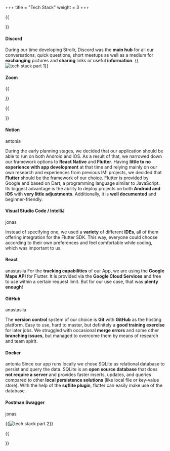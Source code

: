 +++
title = "Tech Stack"
weight = 3
+++

{{<section title="Communication">}}



#### Discord 

During our time developing Strollr, Discord was the **main hub** for all our conversations, quick questions, short meetups as well as a medium for **exchanging** pictures and **sharing** links or useful **information**.
{{<image src="TechStackComTranparent.png" alt="tech stack part 1" caption="communication tech stack">}}

#### Zoom
{{</section>}}





{{<section title="Development">}}
#### Notion

antonia

During the early planning stages, we decided that our application should be able to run on both Android and iOS. As a result of that, we narrowed down our framework options to **React Native** and **Flutter**. 
Having **little to no experience with app development** at that time and relying mainly on our own research and experiences from previous IMI projects, we decided that **Flutter** should be the framework of our choice.
Flutter is provided by Google and based on Dart, a programming language similar to JavaScript. Its biggest advantage is the ability to deploy projects on both **Android and iOS** with **very little adjustments**. Additionally, it is **well documented** and beginner-friendly.

#### Visual Studio Code / IntelliJ

jonas

Instead of specifying one, we used a **variety** of different **IDEs**, all of them offering integration for the Flutter SDK. This way, everyone could choose according to their own preferences and feel comfortable while coding, which was important to us.

#### React 
anastasiia
For the **tracking capabilities** of our App, we are using the **Google Maps API** for Flutter. It is provided via the **Google Cloud Services** and free to use within a certain request limit. But for our use case, that was **plenty enough**!

#### GitHub

anastasiia

The **version control** system of our choice is **Git** with **GitHub** as the hosting platform. Easy to use, hard to master, but definitely a 
**good training exercise** for later jobs. We struggled with occasional **merge errors** and some other **branching issues**, but managed to overcome them by means of research and team spirit.

#### Docker

antonia 
Since our app runs locally we chose SQLite as relational database to persist and query the data. SQLite is an **open source database** that 
does **not require a server** and provides faster inserts, updates, and queries compared to other **local persistence solutions** (like local file or key-value store). 
With the help of the **sqflite plugin**, flutter can easily make use of the database.

#### Postman Swagger

jonas

{{<image src="TechStackDevTransparent.png" alt="tech stack part 2" caption="development tech stack">}}

{{</section>}}



